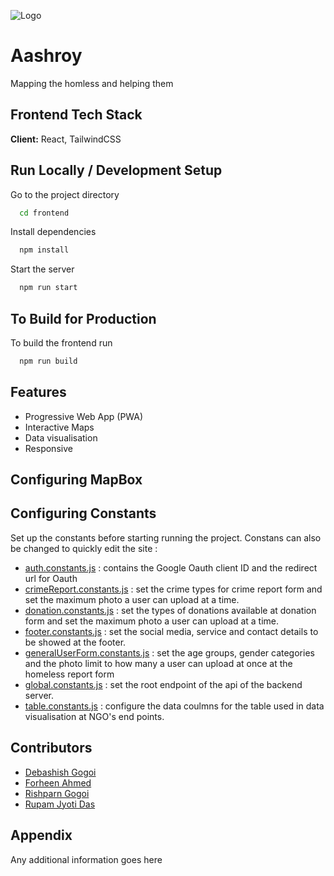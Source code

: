 ![Logo](https://res.cloudinary.com/rupamcloud/image/upload/v1632588318/logo512_vkauoz.png)

# Aashroy

Mapping the homless and helping them

## Frontend Tech Stack

**Client:** React, TailwindCSS

## Run Locally / Development Setup

Go to the project directory

```bash
  cd frontend
```

Install dependencies

```bash
  npm install
```

Start the server

```bash
  npm run start
```

## To Build for Production

To build the frontend run

```bash
  npm run build
```

## Features

- Progressive Web App (PWA)
- Interactive Maps
- Data visualisation
- Responsive

## Configuring MapBox

## Configuring Constants

Set up the constants before starting running the project. Constans can also be changed to quickly edit the site :

- [auth.constants.js](src/constants/auth.constants.js) : contains the Google Oauth client ID and the redirect url for Oauth
- [crimeReport.constants.js](src/constants/crimeReport.constants.js) : set the crime types for crime report form and set the maximum photo a user can upload at a time.
- [donation.constants.js](src/constants/donation.constants.js) : set the types of donations available at donation form and set the maximum photo a user can upload at a time.
- [footer.constants.js](src/constants/footer.constats.js) : set the social media, service and contact details to be showed at the footer.
- [generalUserForm.constants.js](src/constants/generalUserForm.constants.js) : set the age groups, gender categories and the photo limit to how many a user can upload at once at the homeless report form
- [global.constants.js](src/constants/global.constants.js) : set the root endpoint of the api of the backend server.
- [table.constants.js](src/constants/table.constants.js) : configure the data coulmns for the table used in data visualisation at NGO's end points.

## Contributors

- [Debashish Gogoi](https://github.com/Devzard)
- [Forheen Ahmed](https://github.com/Forheen)
- [Rishparn Gogoi](https://github.com/RG-404)
- [Rupam Jyoti Das](https://github.com/rupam2001)

## Appendix

Any additional information goes here
